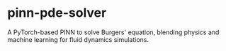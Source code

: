 # pinn-pde-solver
A PyTorch-based PINN to solve Burgers' equation, blending physics and machine learning for fluid dynamics simulations.
